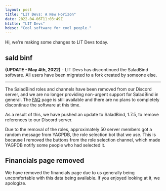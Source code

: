 ```yaml
---
layout: post
title: "LIT Devs: A New Horizon"
date: 2022-04-06T11:03:49Z
htitle: "LIT Devs"
hdesc: "Cool software for cool people."
---
```


Hi, we're making some changes to LIT Devs today.

## sald binf

**(UPDATE - May 4th, 2022)** - LIT Devs has discontinued the SaladBind software. All users have been migrated to a fork created by someone else.

-----

The SaladBind roles and channels have been removed from our Discord server, and we are no longer providing non-urgent support for SaladBind in general. The [FAQ](https://wiki.litdevs.org/wiki/SaladBind/FAQ) page is still available and there are no plans to completely discontinue the software at this time.

As a result of this, we have pushed an update to SaladBind, 1.7.5, to remove references to our Discord server.

Due to the removal of the roles, approximately 50 server members got a random message from YAGPDB, the role selection bot that we use. This is because I removed the buttons from the role selection channel, which made YAGPDB notify some people who had selected it.

## Financials page removed

We have removed the financials page due to us generally being uncomfortable with this data being available. If you enjoyed looking at it, we apologize.

